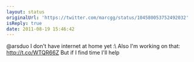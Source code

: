 ```yaml
---
layout: status
originalUrl: 'https://twitter.com/marcgg/status/104580053752492032'
isReply: true
date: 2011-08-19 15:46:42
---
```


@arsduo I don't have internet at home yet :\ Also I'm working on that: http://t.co/WTQR66Z But if I find time I'll help

